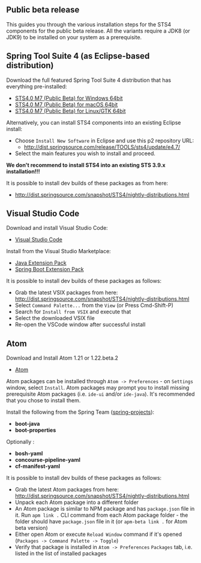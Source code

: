 ## Public beta release

This guides you through the various installation steps for the STS4 components for the public beta release. All the variants require a JDK8 (or JDK9) to be installed on your system as a prerequisite.

## Spring Tool Suite 4 (as Eclipse-based distribution)

Download the full featured Spring Tool Suite 4 distribution that has everything pre-installed:

* [STS4.0 M7 (Public Beta) for Windows 64bit](http://download.springsource.com/milestone/STS4/4.0.0.M7/dist/e4.7/spring-tool-suite-4-4.0.0.M7-e4.7.1a-win32.win32.x86_64.zip)
* [STS4.0 M7 (Public Beta) for macOS 64bit](http://download.springsource.com/milestone/STS4/4.0.0.M7/dist/e4.7/spring-tool-suite-4-4.0.0.M7-e4.7.1a-macosx.cocoa.x86_64.dmg)
* [STS4.0 M7 (Public Beta) for Linux/GTK 64bit](http://download.springsource.com/milestone/STS4/4.0.0.M7/dist/e4.7/spring-tool-suite-4-4.0.0.M7-e4.7.1a-linux.gtk.x86_64.tar.gz)

Alternatively, you can install STS4 components into an existing Eclipse install:

* Choose `Install New Software` in Eclipse and use this p2 repository URL:
  * http://dist.springsource.com/release/TOOLS/sts4/update/e4.7/
* Select the main features you wish to install and proceed.

**We don't recommend to install STS4 into an existing STS 3.9.x installation!!!**

It is possible to install dev builds of these packages as from here:
* http://dist.springsource.com/snapshot/STS4/nightly-distributions.html

## Visual Studio Code

Download and install Visual Studio Code:

* [Visual Studio Code](https://code.visualstudio.com/)

Install from the Visual Studio Marketplace:
* [Java Extension Pack](https://marketplace.visualstudio.com/items?itemName=vscjava.vscode-java-pack)
* [Spring Boot Extension Pack](https://marketplace.visualstudio.com/items?itemName=Pivotal.vscode-boot-dev-pack)

It is possible to install dev builds of these packages as follows:
* Grab the latest VSIX packages from here: http://dist.springsource.com/snapshot/STS4/nightly-distributions.html
* Select `Command Palette...` from the `View` (or Press Cmd-Shift-P)
* Search for `Install from VSIX` and execute that
* Select the downloaded VSIX file
* Re-open the VSCode window after successful install

## Atom

Download and Install Atom 1.21 or 1.22.beta.2
* [Atom](http://atom.io)

Atom packages can be installed through `Atom -> Preferences` - on `Settings` window, select `Install`. Atom packages may prompt you to install missing prerequisite Atom packages (i.e. `ide-ui` and/or `ide-java`). It's recommended that you chose to install them.

Install the following from the Spring Team ([spring-projects](https://github.com/spring-projects)):
- **boot-java**
- **boot-properties**

Optionally :
- **bosh-yaml**
- **concourse-pipeline-yaml**
- **cf-manifest-yaml**

It is possible to install dev builds of these packages as follows:
* Grab the latest Atom packages from here: http://dist.springsource.com/snapshot/STS4/nightly-distributions.html
* Unpack each Atom package into a different folder
* An Atom package is similar to NPM package and has `package.json` file in it. Run `apm link .` CLI command from each Atom package folder - the folder should have `package.json` file in it (or `apm-beta link .` for Atom beta version)
* Either open Atom or execute `Reload Window` command if it's opened (`Packages -> Command Palette -> Toggle`)
* Verify that package is installed in `Atom -> Preferences` `Packages` tab, i.e. listed in the list of installed packages
